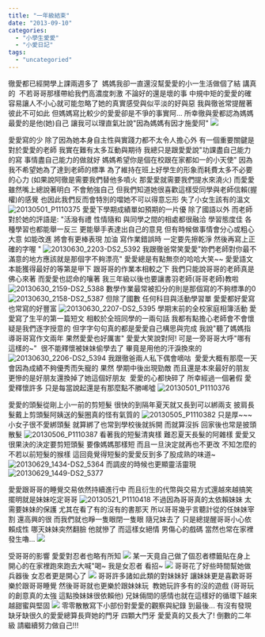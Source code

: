 ```yaml
---
title: "一年級結束"
date: "2013-09-10"
categories: 
  - "小學生愛愛"
  - "小愛日記"
tags: 
  - "uncategoried"
---
```


徹愛都已經開學上課兩週多了  媽媽我卻一直還沒幫愛愛的小一生活做個了結 講真的  不若哥哥那樣帶給我們高濃度刺激 不論好的還是壞的事 中規中矩的愛愛的確容易讓人不小心就可能忽略了她的真實感受與似平淡的好與惡 我與徹爸常提醒著彼此不可如此 但媽媽寫比較少的愛愛卻是不爭的事實阿... 所幸徹與愛都認為媽媽最愛的是他(她)自己 讓我可以理直氣壯說"因為媽媽有因才施愛阿" ![](images/9686836094_fb7888450f.jpg)

愛愛寫的少 除了因為她本身自主性與實踐力都不太令人擔心外 有一個重要關鍵是 對於愛愛的老師 我實在難有太多互動與期待 我總只是跟愛愛說"功課盡自己能力的寫 事情盡自己能力的做就好 媽媽希望你是個在校跟在家都如一的小天使" 因為我不希望她為了達到老師的標準 為了維持在班上好學生的形象而耗費太多不必要的心力 (如果說阿徹是需要我們替他多噴火 那愛愛就需要我們提水來澆火) 而愛愛雖然嘴上總說著明白 不會勉強自己 但我們知道她很喜歡這樣受同學與老師信賴(握權)的感覺 也因此我們反而會特別的噹她不可以得意忘形 失了小女生該有的溫文 ![20130501_P1110375](images/9031547094_0aea3d5722.jpg) 愛愛下學期成績單如預期的一片優 除了國語以外 而老師對於她的評語是: "活潑有禮 性情隨和 與同學之間的相處都很融洽 學習態度佳 各種學習也都能舉一反三 更能舉手表達出自己的意見 但有時候做事情會分心或粗心大意 如能改進 將會有更棒表現 加油 寫作業錯誤時 一定要先擦乾淨 然後再寫上正確的字喔 " ![20130630_2203-DS2_5392](images/9180470206_320f07ea78.jpg) 我跟徹爸常笑愛愛"妳們老師對你最不滿意的地方應該就是那個字不夠漂亮" 愛愛總是有點無奈的哈哈大笑~~ 愛愛語文本能獲得最好的等第是甲下 跟哥哥的作業本相較之下 我們只能說哥哥的老師真是佛心來著 而愛愛也認命的嚷著 我三年級以後也要讓書羽老師(哥哥老師)教啦 ![20130630_2159-DS2_5388](images/9178255951_b99de0f906.jpg) 數學作業最常被扣分的則是那個寫的不夠標準的0![20130630_2158-DS2_5387](images/9180471276_9c1fb4ecde.jpg) 但除了國數 任何科目與活動學習單 愛愛都好愛寫也常寫的好豐富 ![20130630_2207-DS2_5395](images/9178254285_bfd47395c6.jpg) 學期末前的全校家庭相簿活動 愛愛寫了生平的第一篇短文 相較於全班同學的一兩句話 我都有點擔心老師會不會懷疑是我們逐字授意的 但字字句句真的都是愛愛自己構思與完成 我說"聽了媽媽指導哥哥寫作文兩年 果然愛愛也好厲害" 愛愛大笑說對阿! 可是一旁哥哥大呼"哪有這樣的~"  很不能釋懷被妹妹偷學去了 畢竟是用他的汗淚換來的 ![20130630_2206-DS2_5394](images/9180469802_68ac9529ab.jpg) 我跟徹爸兩人私下偶會嘀咕  愛愛大概有那麼一天會因為成績不夠優秀而失寵的 果然 學期中後出現勁敵 而且還是本來最好的朋友 更慘的是好朋友還換掉了她這個好朋友  愛愛的心都快碎了 所幸經過一個暑假 愛愛釋懷許多 只是每當說起還是有那麼點不勝唏噓 ![20130501_P1110376](images/9031546908_51720b7f8f.jpg) 

愛愛的頭髮從剛上小一前的剪短髮 很快的到隔年夏天就又長到可以綁兩支 披肩長髮戴上剪頭髮阿姨送的髮圈真的怪有氣質的 ![20130505_P1110382](images/9031545908_857a08e83b.jpg) 只是厚~~~ 小女子很不愛綁頭髮 就算綁了也常到學校後就拆開 而就算沒拆 回家後也常是披頭散髮 ![20130506_P1110387](images/9031545596_828463c283.jpg) 看著我的短髮清爽樣 難忍夏天長髮的阿雜樣 愛愛又很果決的決定要剪短頭髮 要像媽媽那樣短 而且一旦決定就再也不更改 不知怎麼的 不若以前短髮的猴樣 這回竟覺得短髮的愛愛反到多了股成熟的味道~ ![20130629_1434-DS2_5364](images/9178260079_3373b63520.jpg) 而調皮的時候也更顯靈活靈現 ![20130629_1449-DS2_5377](images/9178258241_08eb0e2e51.jpg)

愛愛跟哥哥的睡覺交易依然持續進行中 而且衍生的代幣與交易方式還越來越搞笑 擺明就是妹妹吃定哥哥 ![20130521_P1110418](images/9031544628_ea4e67947d.jpg) 不過因為哥哥真的太依賴妹妹 太需要妹妹的保護 尤其在看了有的沒有的書那天 所以哥哥幾乎言聽計從的任妹妹宰割 還高興的很 而我們就也睜一隻眼閉一隻眼 隨兄妹去了 只是總提醒哥哥小心依賴成性 哪天妹妹突然翻臉 他就慘了 而這樣女絕情 男傷心的戲碼 當然也常在家裡發生嚕... ![](images/9663153576_eaae4f196f.jpg)

受哥哥的影響 愛愛對忍者也略有所知 ![](images/9619812250_49f087e178.jpg) 某一天竟自己做了個忍者標籤貼在身上 開心的在家裡跑來跑去大喊"喝~ 我是女忍者 看招~ ![](images/9619843628_2c0ee2f143.jpg) 哥哥花了好些時間幫她做兵器後 女忍者更是開心了 ![](images/9663149376_68cfcc46bc.jpg) 哥哥許多諸如此類的對妹妹好 讓妹妹更是喜歡哥哥 樂於跟哥哥睡覺 然後哥哥就也更樂於跟妹妹玩  教她玩許多有的沒的遊戲 (哥哥玩的創意真的太強 這點換妹妹很依賴他) 兄妹倆間的感情也就在這樣好的循環下越來越甜蜜與堅固 ![](images/9683919151_598e67c59a.jpg) 零零散散寫下小部份對愛愛的觀察與紀錄 到最後... 有沒有發現缺牙缺很久的愛愛總算長齊她的門牙 四顆大門牙 愛愛真的又長大了! 倒數的二年級 請繼續努力做自己!!!
